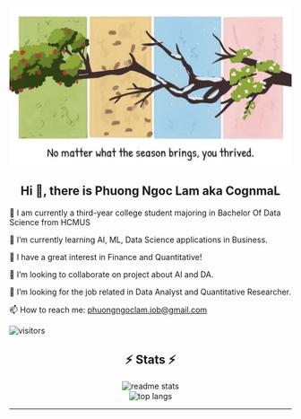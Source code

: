 <p align="center">
 <img src="./nomatter.jpg" /
</p>

<div align="center">
  <h2> Hi 👋, there is Phuong Ngoc Lam aka CognmaL </h2>
</div>

<div align="left">
  <p> 🚀 I am currently a third-year college student majoring in Bachelor Of Data Science from HCMUS </p>
  <p> 🌱 I’m currently learning AI, ML, Data Science applications in Business.
  <p> 🤩 I have a great interest in Finance and Quantitative!</p>
  <p> 👯 I’m looking to collaborate on project about AI and DA.
  <p> 🧐 I’m looking for the job related in Data Analyst and Quantitative Researcher.
  <p> 📫 How to reach me:  <a href="mailto:phuongngoclam.job@gmail.com">phuongngoclam.job@gmail.com</a> 
</div>

![visitors](https://visitor-badge.laobi.icu/badge?page_id=CognmaL.CognmaL)

<h2 align="center">⚡ Stats ⚡</h2>

<div align="center">
  <img width=390 src="https://github-readme-stats.vercel.app/api?username=CognmaL&count_private=true&show_icons=true&theme=react&rank_icon=github&border_radius=10" alt="readme stats" />
  <br/>
  <img width=325 align="center" src="https://github-readme-stats.vercel.app/api/top-langs/?username=CognmaL&hide=HTML&langs_count=8&layout=compact&theme=react&border_radius=10&size_weight=0.5&count_weight=0.5&exclude_repo=github-readme-stats" alt="top langs" />
</div>
<hr/>
